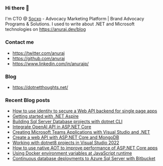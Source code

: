 ### Hi there 👋

I'm CTO @ [Socxo](https://www.socxo.com/) - Advocacy Marketing Platform | Brand Advocacy Programs &amp; Solutions. I used to write about .NET and Microsoft technologies on https://anuraj.dev/blog

### Contact me
* https://twitter.com/anuraj
* https://github.com/anuraj
* https://www.linkedin.com/in/anurajp/

### Blog
* https://dotnetthoughts.net/

### Recent Blog posts
<!-- BLOGPOSTS:START -->
- [How to use identity to secure a Web API backend for single page apps](https://dotnetthoughts.net/how-to-use-identity-to-secure-a-web-api-backend-for-spas/)
- [Getting started with .NET Aspire](https://dotnetthoughts.net/getting-started-with-dotnet-aspire/)
- [Building Sql Server Database projects with dotnet CLI](https://dotnetthoughts.net/build-sqlserver-database-projects-with-dotnet-cli/)
- [Integrate OpenAI API in ASP.NET Core](https://dotnetthoughts.net/integrate-openai-api-in-aspnet-core/)
- [Creating Microsoft Teams Applications with Visual Studio and .NET](https://dotnetthoughts.net/creating-microsoft-teams-apps-with-dotnet-and-vs/)
- [Create a web API with ASP.NET Core and MongoDB](https://dotnetthoughts.net/create-a-web-api-with-aspnet-core-and-mongodb/)
- [Working with dotnet8 projects in Visual Studio 2022](https://dotnetthoughts.net/working-with-dotnet8-projects-in-vs2022/)
- [How to use native AOT to improve performance of ASP.NET Core apps](https://dotnetthoughts.net/how-to-use-native-aot-to-improve-performance-of-aspnetcore-apps/)
- [Using Docker environment variables at JavaScript runtime](https://dotnetthoughts.net/using-docker-environment-variables-at-javascript-runtime/)
- [Continuous database deployments to Azure Sql Server with Bitbucket](https://dotnetthoughts.net/continuous-database-deployments-to-azure-sql-server-with-bitbucket/)
<!-- BLOGPOSTS:END -->
